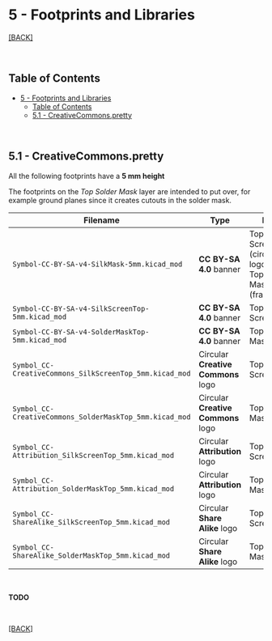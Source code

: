 
# 5 - Footprints and Libraries

[[BACK]](README.md)

<br/>

## Table of Contents

- [5 - Footprints and Libraries](#5---footprints-and-libraries)
  - [Table of Contents](#table-of-contents)
  - [5.1 - CreativeCommons.pretty](#51---creativecommonspretty)

<br/>

## 5.1 - CreativeCommons.pretty

All the following footprints have a **5 mm height**

The footprints on the *Top Solder Mask* layer are intended to put over, for example ground planes since it creates cutouts in the solder mask.

| Filename                                                | Type                               | Layer                                                           |
| ------------------------------------------------------- | ---------------------------------- | --------------------------------------------------------------- |
| `Symbol-CC-BY-SA-v4-SilkMask-5mm.kicad_mod`             | **CC BY-SA 4.0** banner            | Top Silk Screen (circular logo's) & Top Solder Mask (framework) |
| `Symbol-CC-BY-SA-v4-SilkScreenTop-5mm.kicad_mod`        | **CC BY-SA 4.0** banner            | Top Silk Screen                                                 |
| `Symbol-CC-BY-SA-v4-SolderMaskTop-5mm.kicad_mod`        | **CC BY-SA 4.0** banner            | Top Solder Mask                                                 |
| `Symbol_CC-CreativeCommons_SilkScreenTop_5mm.kicad_mod` | Circular **Creative Commons** logo | Top Silk Screen                                                 |
| `Symbol_CC-CreativeCommons_SolderMaskTop_5mm.kicad_mod` | Circular **Creative Commons** logo | Top Solder Mask                                                 |
| `Symbol_CC-Attribution_SilkScreenTop_5mm.kicad_mod`     | Circular **Attribution** logo      | Top Silk Screen                                                 |
| `Symbol_CC-Attribution_SolderMaskTop_5mm.kicad_mod`     | Circular **Attribution** logo      | Top Solder Mask                                                 |
| `Symbol_CC-ShareAlike_SilkScreenTop_5mm.kicad_mod`      | Circular **Share Alike** logo      | Top Silk Screen                                                 |
| `Symbol_CC-ShareAlike_SolderMaskTop_5mm.kicad_mod`      | Circular **Share Alike** logo      | Top Solder Mask                                                 |

<br/>

**TODO**

<br/>

[[BACK]](README.md)
